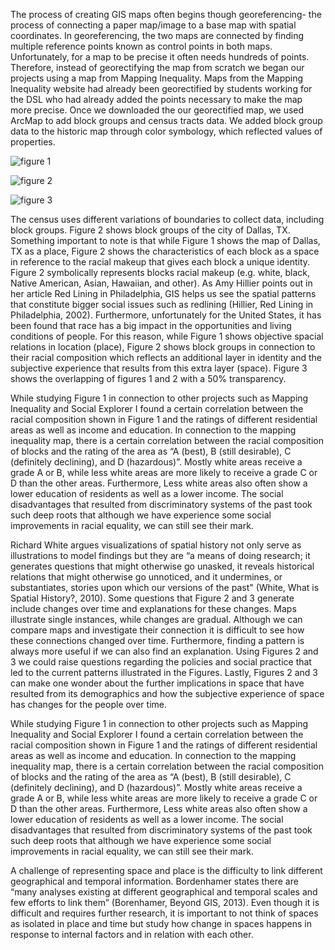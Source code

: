 The process of creating GIS maps often begins though georeferencing- the process of connecting a paper map/image to a base map
with spatial coordinates. In georeferencing, the two maps are connected by finding multiple reference points known as control
points in both maps. Unfortunately, for a map to be precise it often needs hundreds of points. Therefore, instead of 
georectifying the map from scratch we began our projects using a map from Mapping Inequality. Maps from the Mapping Inequality 
website had already been georectified by students working for the DSL who had already added the points necessary to make the 
map more precise. Once we downloaded the our georectified map, we used ArcMap to add block 	groups and census tracts data. We 
added block group data to the historic map through color symbology, which reflected values of properties.



![figure 1](https://user-images.githubusercontent.com/31455808/32684200-748922c2-c64f-11e7-916f-9ccc1b44aa5b.PNG)

![figure 2](https://user-images.githubusercontent.com/31455808/32684294-40ee2114-c650-11e7-8484-c97f559eb2a1.PNG)

![figure 3](https://user-images.githubusercontent.com/31455808/32684304-50b0520c-c650-11e7-99f3-97e59938d0cb.PNG)


The census uses different variations of boundaries to collect data, including block groups. Figure 2 shows block groups of the 
city of Dallas, TX. Something important to note is that while Figure 1 shows the map of Dallas, TX as a place, Figure 2 shows 
the characteristics of each block as a space in reference to the racial makeup that gives each block a unique identity. Figure 
2 symbolically represents blocks racial makeup (e.g. white, black, Native American, Asian, Hawaiian, and other). As Amy 
Hillier points out in her article Red Lining in Philadelphia, GIS helps us see the spatial patterns that constitute bigger 
social issues such as redlining (Hillier, Red Lining in Philadelphia, 2002). Furthermore, unfortunately for the United 
States, it has been found that race has a big impact in the opportunities and living conditions of people. For this reason, 
while Figure 1 shows objective spacial relations in location (place), Figure 2 shows block groups in connection to their 
racial composition which reflects an additional layer in identity and the subjective experience that results from this extra 
layer (space). Figure 3 shows the overlapping of figures 1 and 2 with a 50% transparency.


While studying Figure 1 in connection to other projects such as Mapping Inequality and Social Explorer I found a certain 
correlation between the racial composition shown in Figure 1 and the ratings of different residential areas as well as income
and education. In connection to the mapping inequality map, there is a certain correlation between the racial composition of 
blocks and the rating of the area as “A (best), B (still desirable), C (definitely declining), and D (hazardous)”. Mostly 
white areas receive a grade A or B, while less white areas are more likely to receive a grade C or D than the other areas. 
Furthermore, Less white areas also often show a lower education of residents as well as a lower income. The social 
disadvantages that resulted from discriminatory systems of the past took such deep roots that although we have experience some
social improvements in racial equality, we can still see their mark. 

Richard White argues visualizations of spatial history not only serve as illustrations to model findings but they are “a means 
of doing research; it generates questions that might otherwise go unasked, it reveals historical relations that might 
otherwise go unnoticed, and it undermines, or substantiates, stories upon which our versions of the past" (White, What is 
Spatial History?, 2010). Some questions that Figure 2 and 3 generate include changes over time and explanations for these 
changes. Maps illustrate single instances, while changes are gradual. Although we can compare maps and investigate their 
connection it is difficult to see how these connections changed over time. Furthermore, finding a pattern is always more 
useful if we can also find an explanation. Using Figures 2 and 3 we could raise questions regarding the policies and social 
practice that led to the current patterns illustrated in the Figures. Lastly, Figures 2 and 3 can make one wonder about the 
further implications in space that have resulted from its demographics and how the subjective experience of space has changes 
for the people over time. 

While studying Figure 1 in connection to other projects such as Mapping Inequality and Social Explorer I found a certain 
correlation between the racial composition shown in Figure 1 and the ratings of different residential areas as well as income 
and education. In connection to the mapping inequality map, there is a certain correlation between the racial composition of 
blocks and the rating of the area as “A (best), B (still desirable), C (definitely declining), and D (hazardous)”. Mostly 
white areas receive a grade A or B, while less white areas are more likely to receive a grade C or D than the other areas. 
Furthermore, Less white areas also often show a lower education of residents as well as a lower income. The social 
disadvantages that resulted from discriminatory systems of the past took such deep roots that although we have experience some 
social improvements in racial equality, we can still see their mark. 

A challenge of representing space and place is the difficulty to link different geographical and temporal information. 
Bordenhamer states there are “many analyses existing at different geographical and temporal scales and few efforts to link 
them” (Borenhamer, Beyond GIS, 2013). Even though it is difficult and requires further research, it is important to not think 
of spaces as isolated in place and time but study how change in spaces happens in response to internal factors and in relation
with each other. 
